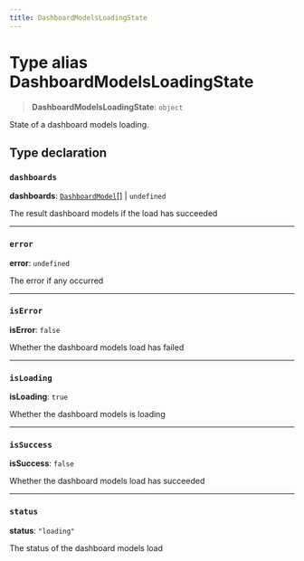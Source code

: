 ```yaml
---
title: DashboardModelsLoadingState
---
```


# Type alias DashboardModelsLoadingState

> **DashboardModelsLoadingState**: `object`

State of a dashboard models loading.

## Type declaration

### `dashboards`

**dashboards**: [`DashboardModel`](../fusion-embed/interface.DashboardModel.md)[] \| `undefined`

The result dashboard models if the load has succeeded

***

### `error`

**error**: `undefined`

The error if any occurred

***

### `isError`

**isError**: `false`

Whether the dashboard models load has failed

***

### `isLoading`

**isLoading**: `true`

Whether the dashboard models is loading

***

### `isSuccess`

**isSuccess**: `false`

Whether the dashboard models load has succeeded

***

### `status`

**status**: `"loading"`

The status of the dashboard models load
